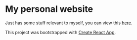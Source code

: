 # My personal website

Just has some stuff relevant to myself, you can view this [here](https://rajesh1804.github.io).

This project was bootstrapped with [Create React App](https://github.com/facebook/create-react-app).
